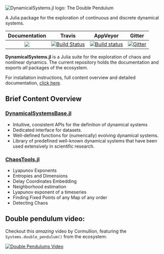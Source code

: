 ![DynamicalSystems.jl logo: The Double Pendulum](https://i.imgur.com/nFQFdB0.gif)

A Julia package for the exploration of continuous and discrete dynamical systems.

| **Documentation**   |  **Travis**     | **AppVeyor** | Gitter |
|:--------:|:-------------------:|:-----:|:-----:|
|[![](https://img.shields.io/badge/docs-latest-blue.svg)](https://JuliaDynamics.github.io/DynamicalSystems.jl/latest) | [![Build Status](https://travis-ci.org/JuliaDynamics/DynamicalSystems.jl.svg?branch=master)](https://travis-ci.org/JuliaDynamics/DynamicalSystems.jl) | [![Build status](https://ci.appveyor.com/api/projects/status/iqss550vb2dik7b2?svg=true)](https://ci.appveyor.com/project/JuliaDynamics/dynamicalsystems-jl) | [![Gitter](https://img.shields.io/gitter/room/nwjs/nw.js.svg)](https://gitter.im/JuliaDynamics/Lobby)

**DynamicalSystems.jl** is a Julia suite for the exploration of chaos and nonlinear dynamics. The current repository holds the documentation and exports *all* packages
of the ecosystem.

For installation instructions, full content overview and detailed documentation, [click here](https://juliadynamics.github.io/DynamicalSystems.jl/latest/).

## Brief Content Overview
### [DynamicalSystemsBase.jl](https://juliadynamics.github.io/DynamicalSystems.jl/latest/definition/general/)   

* Intuitive, consistent APIs for the definition of dynamical systems
* Dedicated interface for datasets.
* Well-defined functions for (numerically) evolving dynamical systems.
* Library of predefined well-known dynamical systems that have been used extensively in scientific research.

### [ChaosTools.jl](https://juliadynamics.github.io/DynamicalSystems.jl/latest/chaos/overview/)

* Lyapunov Exponents
* Entropies and Dimensions
* Delay Coordinates Embedding
* Neighborhood estimation
* Lyapunov exponent of a timeseries
* Finding Fixed Points of any Map of any order
* Detecting Chaos

## Double pendulum video:
Checkout this *amazing* video by Cormullion, featuring the `Systems.double_pendulum()`
from the ecosystem:

[![Double Pendulums Video](http://img.youtube.com/vi/vLDpLxU2fEg/0.jpg)](
https://www.youtube.com/watch?v=vLDpLxU2fEg)
